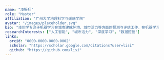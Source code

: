 ```yaml
---
name: "凌振翔"
role: "Master"
affiliation: "广州大学地理科学与遥感学院"
avatar: "/images/placeholder.svg"
bio: "凌同学专注于机器学习在城市建成环境、城市活力等方面的预测与评估工作，在机器学习和深度学习方面有丰富经验。"
researchInterests: ["人工智能", "城市活力", "深度学习", "数据挖掘"]
links:
  orcid: "0000-0000-0000-0002"
  scholar: "https://scholar.google.com/citations?user=lisi"
  github: "https://github.com/lisi"
---
```

